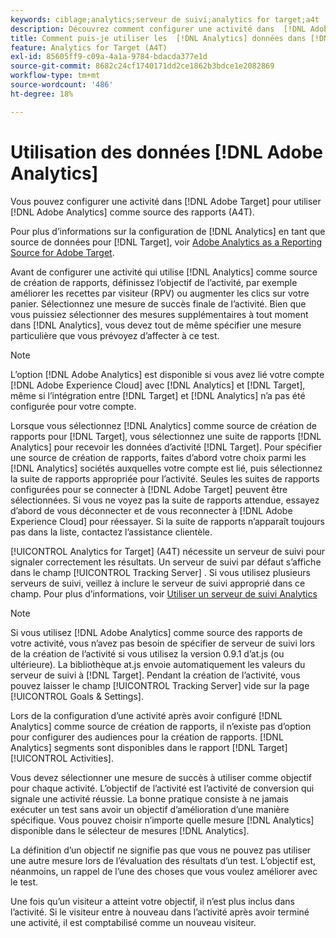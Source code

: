```yaml
---
keywords: ciblage;analytics;serveur de suivi;analytics for target;a4t
description: Découvrez comment configurer une activité dans  [!DNL Adobe Target] pour utiliser [!DNL Adobe Analytics] comme source des rapports (A4T).
title: Comment puis-je utiliser les  [!DNL Analytics] données dans [!DNL Target] ?
feature: Analytics for Target (A4T)
exl-id: 85605ff9-c09a-4a1a-9784-bdacda377e1d
source-git-commit: 8682c24cf1740171dd2ce1862b3bdce1e2082869
workflow-type: tm+mt
source-wordcount: '486'
ht-degree: 18%

---
```


# Utilisation des données [!DNL Adobe Analytics]

Vous pouvez configurer une activité dans [!DNL Adobe Target] pour utiliser [!DNL Adobe Analytics] comme source des rapports (A4T).

Pour plus d’informations sur la configuration de [!DNL Analytics] en tant que source de données pour [!DNL Target], voir [Adobe Analytics as a Reporting Source for Adobe Target](/help/main/c-integrating-target-with-mac/a4t/a4t.md).

Avant de configurer une activité qui utilise [!DNL Analytics] comme source de création de rapports, définissez l’objectif de l’activité, par exemple améliorer les recettes par visiteur (RPV) ou augmenter les clics sur votre panier. Sélectionnez une mesure de succès finale de l’activité. Bien que vous puissiez sélectionner des mesures supplémentaires à tout moment dans [!DNL Analytics], vous devez tout de même spécifier une mesure particulière que vous prévoyez d’affecter à ce test.

>[!NOTE]
>
>L’option [!DNL Adobe Analytics] est disponible si vous avez lié votre compte [!DNL Adobe Experience Cloud] avec [!DNL Analytics] et [!DNL Target], même si l’intégration entre [!DNL Target] et [!DNL Analytics] n’a pas été configurée pour votre compte.

Lorsque vous sélectionnez [!DNL Analytics] comme source de création de rapports pour [!DNL Target], vous sélectionnez une suite de rapports [!DNL Analytics] pour recevoir les données d’activité [!DNL Target]. Pour spécifier une source de création de rapports, faites d’abord votre choix parmi les [!DNL Analytics] sociétés auxquelles votre compte est lié, puis sélectionnez la suite de rapports appropriée pour l’activité. Seules les suites de rapports configurées pour se connecter à [!DNL Adobe Target] peuvent être sélectionnées. Si vous ne voyez pas la suite de rapports attendue, essayez d’abord de vous déconnecter et de vous reconnecter à [!DNL Adobe Experience Cloud] pour réessayer. Si la suite de rapports n’apparaît toujours pas dans la liste, contactez l’assistance clientèle.

[!UICONTROL Analytics for Target] (A4T) nécessite un serveur de suivi pour signaler correctement les résultats. Un serveur de suivi par défaut s’affiche dans le champ [!UICONTROL Tracking Server] . Si vous utilisez plusieurs serveurs de suivi, veillez à inclure le serveur de suivi approprié dans ce champ. Pour plus d’informations, voir [Utiliser un serveur de suivi Analytics](/help/main/c-integrating-target-with-mac/a4t/analytics-tracking-server.md#task_72077BA7E93C4A65A715A18F32228823)

>[!NOTE]
>
>Si vous utilisez [!DNL Adobe Analytics] comme source des rapports de votre activité, vous n’avez pas besoin de spécifier de serveur de suivi lors de la création de l’activité si vous utilisez la version 0.9.1 d’at.js (ou ultérieure). La bibliothèque at.js envoie automatiquement les valeurs du serveur de suivi à [!DNL Target]. Pendant la création de l’activité, vous pouvez laisser le champ [!UICONTROL Tracking Server] vide sur la page [!UICONTROL Goals & Settings].

Lors de la configuration d’une activité après avoir configuré [!DNL Analytics] comme source de création de rapports, il n’existe pas d’option pour configurer des audiences pour la création de rapports. [!DNL Analytics] segments sont disponibles dans le rapport [!DNL Target] [!UICONTROL Activities].

Vous devez sélectionner une mesure de succès à utiliser comme objectif pour chaque activité. L’objectif de l’activité est l’activité de conversion qui signale une activité réussie. La bonne pratique consiste à ne jamais exécuter un test sans avoir un objectif d’amélioration d’une manière spécifique. Vous pouvez choisir n’importe quelle mesure [!DNL Analytics] disponible dans le sélecteur de mesures [!DNL Analytics].

La définition d’un objectif ne signifie pas que vous ne pouvez pas utiliser une autre mesure lors de l’évaluation des résultats d’un test. L’objectif est, néanmoins, un rappel de l’une des choses que vous voulez améliorer avec le test.

Une fois qu’un visiteur a atteint votre objectif, il n’est plus inclus dans l’activité. Si le visiteur entre à nouveau dans l’activité après avoir terminé une activité, il est comptabilisé comme un nouveau visiteur.
